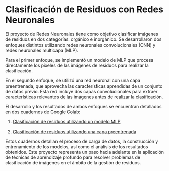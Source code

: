 # Clasificación de Residuos con Redes Neuronales

El proyecto de Redes Neuronales tiene como objetivo clasificar imágenes de residuos en dos categorías: orgánico e inorgánico. Se desarrollaron dos enfoques distintos utilizando redes neuronales convolucionales (CNN) y redes neuronales multicapa (MLP).

Para el primer enfoque, se implementó un modelo de MLP que procesa directamente los píxeles de las imágenes de residuos para realizar la clasificación.

En el segundo enfoque, se utilizó una red neuronal con una capa preentrenada, que aprovecha las características aprendidas de un conjunto de datos previo. Esta red incluye dos capas convolucionales para extraer características relevantes de las imágenes antes de realizar la clasificación.

El desarrollo y los resultados de ambos enfoques se encuentran detallados en dos cuadernos de Google Colab:

1. [Clasificación de residuos utilizando un modelo MLP](https://colab.research.google.com/drive/1VMosX6FPlrNgzBQQVq0XvcOV2rAcwApA?usp=sharing)


2. [Clasificación de residuos utilizando una capa preentrenada](https://colab.research.google.com/drive/1UFiBd_eHctF0RW7o9af2QYFCiqI58s5J?usp=sharing)


Estos cuadernos detallan el proceso de carga de datos, la construcción y entrenamiento de los modelos, así como el análisis de los resultados obtenidos. Este proyecto representa un paso hacia adelante en la aplicación de técnicas de aprendizaje profundo para resolver problemas de clasificación de imágenes en el ámbito de la gestión de residuos.
